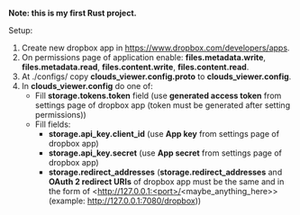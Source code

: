**Note: this is my first Rust project.**

Setup:  
1. Create new dropbox app in <https://www.dropbox.com/developers/apps>.    
2. On permissions page of application enable: **files.metadata.write**, **files.metadata.read**, **files.content.write**, **files.content.read**.  
3. At ./configs/ copy **clouds_viewer.config.proto** to **clouds_viewer.config**.    
4. In **clouds_viewer.config** do one of:
   - Fill **storage.tokens.token** field (use **generated access token** from settings page of dropbox app (token must be generated after setting permissions))
   - Fill fields:
     - **storage.api_key.client_id** (use **App key** from settings page of dropbox app)
     - **storage.api_key.secret** (use **App secret** from settings page of dropbox app) 
     - **storage.redirect_addresses** (**storage.redirect_addresses** and **OAuth 2 redirect URIs** of dropbox app must be the same and in the form of <http://127.0.0.1:<port>/<maybe_anything_here>> (example: <http://127.0.0.1:7080/dropbox>))
